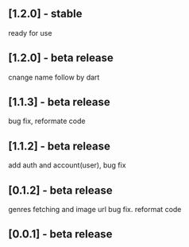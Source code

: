 ## [1.2.0] - stable
ready for use
## [1.2.0] - beta release
cnange name follow by dart
## [1.1.3] - beta release
bug fix, reformate code

## [1.1.2] - beta release
add auth and account(user), bug fix

## [0.1.2] - beta release
genres fetching and image url bug fix. reformat code

## [0.0.1] - beta release